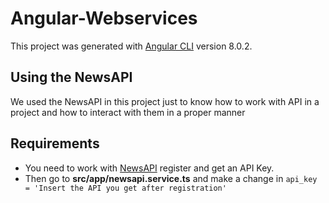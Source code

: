 # Angular-Webservices

This project was generated with [Angular CLI](https://github.com/angular/angular-cli) version 8.0.2.

## Using the NewsAPI
We used the NewsAPI in this project just to know how to work with API in a project and how to interact with them in a proper manner

## Requirements 
- You need to work with [NewsAPI](https://newsapi.org) register and get an API Key.
- Then go to **src/app/newsapi.service.ts** and make a change in ```api_key = 'Insert the API you get after registration'```


